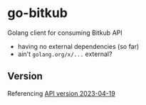 # go-bitkub
Golang client for consuming Bitkub API

- having no external dependencies (so far)
- ain't `golang.org/x/...` external?

## Version
Referencing [API version 2023-04-19](https://github.com/bitkub/bitkub-official-api-docs/blob/master/restful-api.md#change-log)
